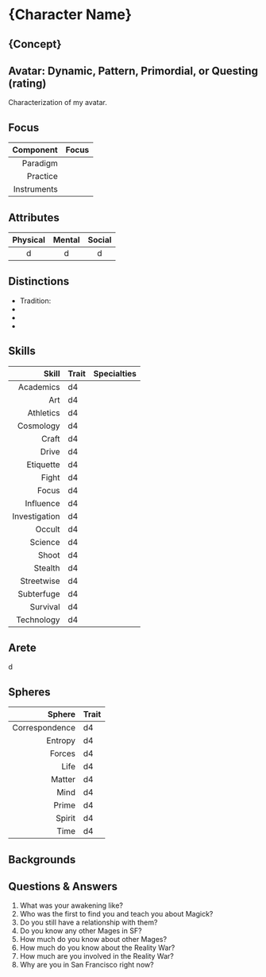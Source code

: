 # {Character Name}

## {Concept}

## Avatar: Dynamic, Pattern, Primordial, or Questing (rating)
  
Characterization of my avatar.

## Focus

Component   | Focus
-----------:|:------
Paradigm    | 
Practice    | 
Instruments | 

## Attributes

Physical | Mental | Social
:-------:|:------:|:-----:
d      | d 		| d
 
## Distinctions

* Tradition: 
* 
* 
* 

## Skills

Skill 			| Trait | Specialties
--------------:|:------|:------------
Academics 		| d4	  |
Art 			    | d4	  |
Athletics 		| d4	  |
Cosmology 		| d4	  |
Craft 			  | d4	  |
Drive 			  | d4	  |
Etiquette 		| d4	  |
Fight 			  | d4	  |
Focus 			  | d4	  |
Influence 		| d4	  |
Investigation | d4	  |
Occult  			| d4	  |
Science  		  | d4	  |
Shoot  			  | d4	  |
Stealth  		  | d4	  |
Streetwise  	| d4	  |
Subterfuge  	| d4	  |
Survival  		| d4	  |
Technology 		| d4	  |

## Arete

d

## Spheres

Sphere 			   | Trait 
--------------:|:------
Correspondence | d4	  
Entropy 			 | d4	  
Forces 			   | d4	  
Life 				   | d4	  
Matter 			   | d4	  
Mind 				   | d4	  
Prime 			   | d4	  
Spirit 			   | d4	  
Time 				   | d4	  

## Backgrounds



## Questions & Answers
1. What was your awakening like?
2. Who was the first to find you and teach you about Magick?
3. Do you still have a relationship with them?
4. Do you know any other Mages in SF?
5. How much do you know about other Mages?
6. How much do you know about the Reality War? 
7. How much are you involved in the Reality War?
8. Why are you in San Francisco right now?  